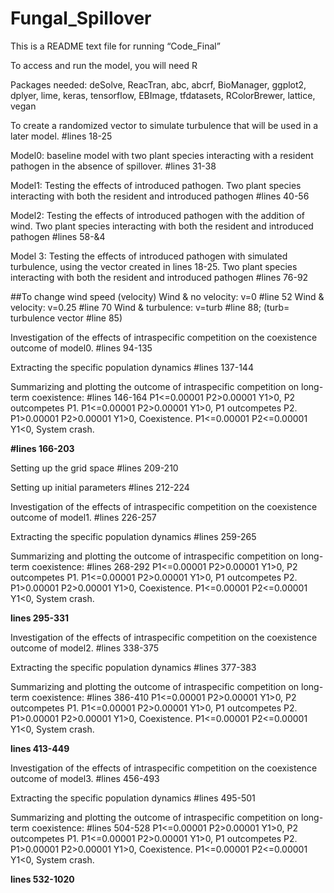 # Fungal_Spillover
This is a README text file for running “Code_Final”

To access and run the model, you will need R

Packages needed: deSolve, ReacTran, abc, abcrf, BioManager, ggplot2, dplyer, lime, keras, tensorflow, EBImage, tfdatasets, RColorBrewer, lattice, vegan

To create a randomized vector to simulate turbulence that will be used in a later model. #lines 18-25

Model0: baseline model with two plant species interacting with a resident pathogen in the absence of spillover. #lines 31-38

Model1: Testing the effects of introduced pathogen. Two plant species interacting with both the resident and introduced pathogen #lines 40-56

Model2: Testing the effects of introduced pathogen with the addition of wind. Two plant species interacting with both the resident and introduced pathogen #lines 58-&4

Model 3: Testing the effects of introduced pathogen with simulated turbulence, using the vector created in lines 18-25. Two plant species interacting with both the resident and introduced pathogen #lines 76-92

##To change wind speed (velocity) 
Wind & no velocity: v=0 #line 52
Wind & velocity: v=0.25 #line 70
Wind & turbulence: v=turb #line 88; (turb= turbulence vector #line 85)

Investigation of the effects of intraspecific competition on the coexistence outcome of model0. #lines 94-135

Extracting the specific population dynamics #lines 137-144

Summarizing and plotting the outcome of intraspecific competition on long-term coexistence: #lines 146-164 P1<=0.00001 P2>0.00001 Y1>0, P2 outcompetes P1. P1<=0.00001 P2>0.00001 Y1>0, P1 outcompetes P2. P1>0.00001 P2>0.00001 Y1>0, Coexistence. P1<=0.00001 P2<=0.00001 Y1<0, System crash.

**#lines 166-203**

Setting up the grid space #lines 209-210

Setting up initial parameters #lines 212-224

Investigation of the effects of intraspecific competition on the coexistence outcome of model1. #lines 226-257

Extracting the specific population dynamics #lines 259-265

Summarizing and plotting the outcome of intraspecific competition on long-term coexistence: #lines 268-292
P1<=0.00001 P2>0.00001 Y1>0, P2 outcompetes P1. P1<=0.00001 P2>0.00001 Y1>0, P1 outcompetes P2. P1>0.00001 P2>0.00001 Y1>0, Coexistence. P1<=0.00001 P2<=0.00001 Y1<0, System crash.

**lines 295-331**

Investigation of the effects of intraspecific competition on the coexistence outcome of model2. #lines 338-375

Extracting the specific population dynamics #lines 377-383

Summarizing and plotting the outcome of intraspecific competition on long-term coexistence: #lines 386-410
P1<=0.00001 P2>0.00001 Y1>0, P2 outcompetes P1. P1<=0.00001 P2>0.00001 Y1>0, P1 outcompetes P2. P1>0.00001 P2>0.00001 Y1>0, Coexistence. P1<=0.00001 P2<=0.00001 Y1<0, System crash.

**lines 413-449**

Investigation of the effects of intraspecific competition on the coexistence outcome of model3. #lines 456-493

Extracting the specific population dynamics #lines 495-501

Summarizing and plotting the outcome of intraspecific competition on long-term coexistence: #lines 504-528
P1<=0.00001 P2>0.00001 Y1>0, P2 outcompetes P1. P1<=0.00001 P2>0.00001 Y1>0, P1 outcompetes P2. P1>0.00001 P2>0.00001 Y1>0, Coexistence. P1<=0.00001 P2<=0.00001 Y1<0, System crash.

**lines 532-1020**
